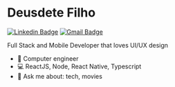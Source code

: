 # Deusdete Filho
 [![Linkedin Badge](https://img.shields.io/badge/-DeusdeteFilho-blue?style=flat-square&logo=Linkedin&logoColor=white&link=https://www.linkedin.com/in/deusdetefilho-3392bb153/)](https://www.linkedin.com/in/deusdetefilho/) 
[![Gmail Badge](https://img.shields.io/badge/-deusdetefilho@gmail.com-c14438?style=flat-square&logo=Gmail&logoColor=white&link=mailto:deusdetefilho@gmail.com)](mailto:deusdetefilho@gmail.com)

Full Stack and Mobile Developer that loves UI/UX design


- :rocket: Computer engineer
- :computer:   ReactJS, Node, React Native, Typescript
- 💬   Ask me about: tech, movies
